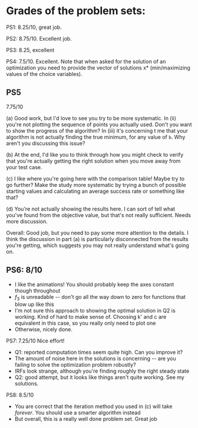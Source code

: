# Grades of the problem sets:
PS1: 8.25/10, great job.

PS2: 8.75/10. Excellent job.

PS3: 8.25, excellent

PS4: 7.5/10. Excellent. Note that when asked for the solution of an optimization you need to provide the vector of solutions x* (min/maximizing values of the choice variables). 

## PS5
7.75/10

(a) Good work, but I'd love to see you try to be more systematic. In (ii) you're
not plotting the sequence of points you actually used.  Don't you want to show
the progress of the algorithm?  In (iii) it's concerning t me that your
algorithm is not actually finding the true minimum, for any value of `b`.  Why
aren't you discussing this issue?  

(b) At the end, I'd like you to think through how you might check to verify that
you're actually getting the right solution when you move away from your test
case.  

(c) I like where you're going here with the comparison table!  Maybe try to go further?  Make the study more systematic by trying a bunch of possible starting values and calculating an average success rate or something like that?  

(d) You're not actually showing the results here.  I can sort of tell what you've found from the objective value, but that's not really sufficient.  Needs more discussion.

Overall: Good job, but you need to pay some more attention to the details.  I
think the discussion in part (a) is particularly disconnected from the results
you're getting, which suggests you may not really understand what's going on. 

## PS6: 8/10
- I like the animations!  You should probably keep the axes constant though throughout
- $f_3$ is unreadable -- don't go all the way down to zero for functions that blow up like this
- I'm not sure this approach to showing the optimal solution in Q2 is working.  Kind of hard to make sense of.  Choosing k' and c are equivalent in this case, so you really only need to plot one
- Otherwise, nicely done.  

PS7: 7.25/10 Nice effort!
- Q1: reported computation times seem quite high.  Can you improve it?
- The amount of noise here in the solutions is concerning -- are you failing to solve the optimization problem robustly?
- IRFs look strange, although you're finding roughly the right steady state
- Q2: good attempt, but it looks like things aren't quite working.  See my solutions.   

PS8: 8.5/10
- You are correct that the iteration method you used in (c) will take _forever_.  You should use a smarter algorithm instead
- But overall, this is a really well done problem set.  Great job